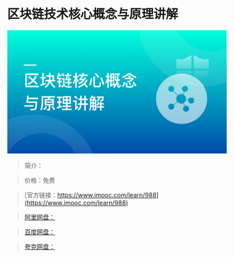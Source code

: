 # 区块链技术核心概念与原理讲解

![img](../../assets/5fe443030001f0ea05400304.jpg)

> 简介：

> 价格：免费

> [官方链接：https://www.imooc.com/learn/988](https://www.imooc.com/learn/988)

> [阿里网盘：]()

> [百度网盘：]()

> [夸克网盘：]()
